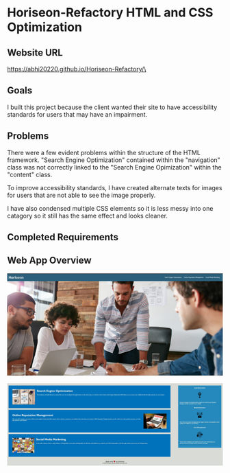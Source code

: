 # Horiseon-Refactory HTML and CSS Optimization

## Website URL
https://abhi20220.github.io/Horiseon-Refactory/\

## Goals
I built this project because the client wanted their site to have accessibility standards for users that may have an impairment. 

## Problems 
There were a few evident problems within the structure of the HTML framework. "Search Engine Optimization" contained within the "navigation" class was not correctly linked to the "Search Engine Opimization" within the "content" class.

To improve accessibility standards, I have created alternate texts for images for users that are not able to see the image properly. 

I have also condensed multiple CSS elements so it is less messy into one catagory so it still has the same effect and looks cleaner.  

## Completed Requirements

## Web App Overview

![Horiseon webpage includes a navigational bar, title, main image and cards with texts at the bottom part of the website.](./Develop/assets/images/top-half.jpg)

![Horison lower webpage section.](./Develop/assets/images/lower-half.jpg)